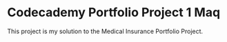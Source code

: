 # Codecademy Portfolio Project 1 Maq
 This project is my solution to the Medical Insurance Portfolio Project.

